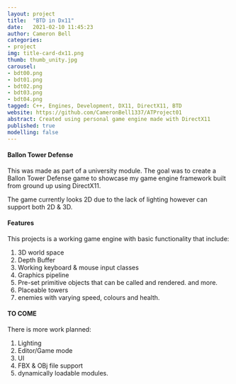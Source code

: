 ```yaml
---
layout: project
title:  "BTD in Dx11"
date:   2021-02-10 11:45:23
author: Cameron Bell
categories:
- project
img: title-card-dx11.png
thumb: thumb_unity.jpg
carousel:
- bdt00.png
- bdt01.png
- bdt02.png
- bdt03.png
- bdt04.png
tagged: C++, Engines, Development, DX11, DirectX11, BTD
website: https://github.com/CameronBell1337/ATProject01
abstract: Created using personal game engine made with DirectX11
published: true
modelling: false
---
```

#### Ballon Tower Defense
This was made as part of a university module. The goal was to create a Ballon Tower Defense game to showcase my game engine framework built from ground up using DirectX11.

The game currently looks 2D due to the lack of lighting however can support both 2D & 3D.
#### Features
This projects is a working game engine with basic functionality that include: 
1. 3D world space
2. Depth Buffer
3. Working keyboard & mouse input classes
4. Graphics pipeline
5. Pre-set primitive objects that can be called and rendered.
and more.
6. Placeable towers
7. enemies with varying speed, colours and health.
#### TO COME
There is more work planned:
1. Lighting
2. Editor/Game mode
3. UI
4. FBX & OBj file support
5. dynamically loadable modules.
